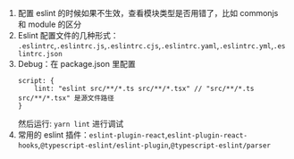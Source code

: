 1. 配置 eslint 的时候如果不生效，查看模块类型是否用错了，比如 commonjs 和 module 的区分
2. Eslint 配置文件的几种形式： `.eslintrc`,`.eslintrc.js`,`.eslintrc.cjs`,`.eslintrc.yaml`,`.eslintrc.yml`,`.eslintrc.json`
3. Debug：在 package.json 里配置
   ```
   script: {
       lint: "eslint src/**/*.ts src/**/*.tsx" // "src/**/*.ts src/**/*.tsx" 是源文件路径
   }
   ```
   然后运行: `yarn lint` 进行调试
4. 常用的 eslint 插件：`eslint-plugin-react`,`eslint-plugin-react-hooks`,`@typescript-eslint/eslint-plugin`,`@typescript-eslint/parser`
